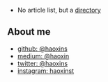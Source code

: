 
* No article list, but a [directory](articles)

## About me

* [github: @haoxins](https://github.com/haoxins)
* [medium: @haoxin](https://medium.com/@haoxin)
* [twitter: @haoxins](https://twitter.com/haoxins)
* [instagram: haoxinst](https://www.instagram.com/haoxinst)
